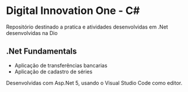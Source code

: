 # Digital Innovation One - C#

Repositório destinado a pratica e atividades desenvolvidas em .Net desenvolvidas na Dio
##
## .Net Fundamentals
- Aplicação de transferências bancarias
- Aplicação de cadastro de séries

Desenvolvidas com Asp.Net 5, usando o Visual Studio Code como editor.
